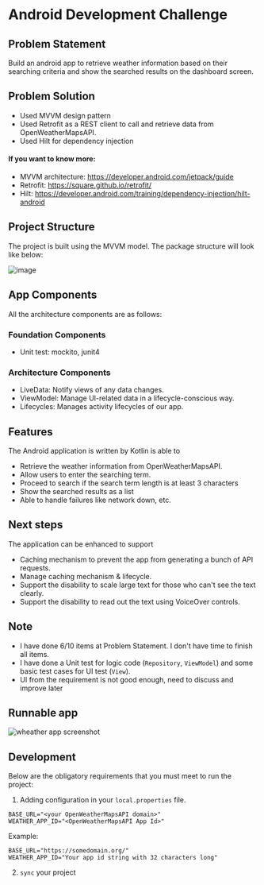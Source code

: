 # Android Development Challenge

## Problem Statement

Build an android app to retrieve weather information based on their searching criteria and show the searched results on the dashboard screen.

## Problem Solution

- Used MVVM design pattern
- Used Retrofit as a REST client to call and retrieve data from OpenWeatherMapsAPI.
- Used Hilt for dependency injection

#### If you want to know more:

- MVVM architecture: https://developer.android.com/jetpack/guide
- Retrofit: https://square.github.io/retrofit/
- Hilt: https://developer.android.com/training/dependency-injection/hilt-android

## Project Structure

The project is built using the MVVM model. The package structure will look like below:

![image](https://user-images.githubusercontent.com/13620155/145409226-e4b9d70e-deaa-4812-87c6-9a55cbc50097.png)

## App Components

All the architecture components are as follows:

### Foundation Components

- Unit test: mockito, junit4

### Architecture Components

- LiveData: Notify views of any data changes.
- ViewModel: Manage UI-related data in a lifecycle-conscious way.
- Lifecycles: Manages activity lifecycles of our app.

## Features

The Android application is written by Kotlin is able to

- Retrieve the weather information from OpenWeatherMapsAPI.
- Allow users to enter the searching term.
- Proceed to search if the search term length is at least 3 characters
- Show the searched results as a list
- Able to handle failures like network down, etc.

## Next steps

The application can be enhanced to support

- Caching mechanism to prevent the app from generating a bunch of API requests.
- Manage caching mechanism & lifecycle.
- Support the disability to scale large text for those who can't see the text clearly.
- Support the disability to read out the text using VoiceOver controls.

## Note

- I have done 6/10 items at Problem Statement. I don't have time to finish all items.
- I have done a Unit test for logic code (`Repository`, `ViewModel`) and some basic test cases for UI test (`View`).
- UI from the requirement is not good enough, need to discuss and improve later

## Runnable app

![wheather app screenshot](https://user-images.githubusercontent.com/13620155/145417831-69c8b727-e436-4247-bb0b-cca525d64600.gif)

## Development

Below are the obligatory requirements that you must meet to run the project:

1. Adding configuration in your `local.properties` file.

```properties
BASE_URL="<your OpenWeatherMapsAPI domain>"
WEATHER_APP_ID="<OpenWeatherMapsAPI App Id>"
```

Example:

```properties
BASE_URL="https://somedomain.org/"
WEATHER_APP_ID="Your app id string with 32 characters long"
```

2. `sync` your project
